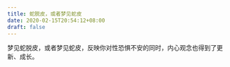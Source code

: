 ```yaml
---
title: 蛇脱皮，或者梦见蛇皮
date: 2020-02-15T20:54:12+08:00
draft: false
---
```


梦见蛇脱皮，或者梦见蛇皮，反映你对性恐惧不安的同时，内心观念也得到了更新、成长。

